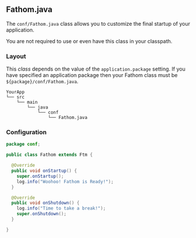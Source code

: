 ## Fathom.java

The `conf/Fathom.java` class allows you to customize the final startup of your application.

You are not required to use or even have this class in your classpath.

### Layout

This *class* depends on the value of the `application.package` setting.  If you have specified an application package then your Fathom class must be `${package}/conf/Fathom.java`.

```
YourApp
└── src
    └── main
        └── java
            └── conf
                └── Fathom.java
```

### Configuration

```java
package conf;

public class Fathom extends Ftm {

  @Override
  public void onStartup() {
    super.onStartup();
    log.info("Woohoo! Fathom is Ready!");
  }

  @Override
  public void onShutdown() {
    log.info("Time to take a break!");
    super.onShutdown();
  }

}
```
